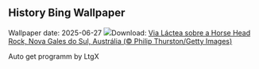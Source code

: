 ## History Bing Wallpaper
Wallpaper date: 2025-06-27
![](https://www.bing.com/th?id=OHR.HorseheadRock_PT-BR5419648033_UHD.jpg&w=1000)Download: [Via Láctea sobre a Horse Head Rock, Nova Gales do Sul, Austrália (© Philip Thurston/Getty Images)](https://www.bing.com/th?id=OHR.HorseheadRock_PT-BR5419648033_UHD.jpg)

Auto get programm by LtgX
